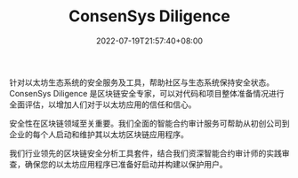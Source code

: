 ﻿---
weight: 
title: "ConsenSys Diligence"
description: "针对以太坊生态系统的安全服务及工具，帮助社区与生态系统保持安全状态"
date: 2022-07-19T21:57:40+08:00
lastmod: 2022-07-19T16:45:40+08:00
draft: false
authors: ["june"]
featuredImage: "consensys-diligence.jpg"
link: "https://consensys.net/diligence/?ref=1234btc.com"
tags: ["安全机构","ConsenSys Diligence"]
categories: ["navigation"]
navigation: ["安全机构"]
lightgallery: true
toc: true
pinned: false
recommend: false
recommend1: false
---
针对以太坊生态系统的安全服务及工具，帮助社区与生态系统保持安全状态。ConsenSys Diligence 是区块链安全专家，可以对代码和项目整体准备情况进行全面评估，以增加人们对于以太坊应用的信任和信心。

安全性在区块链领域至关重要。我们全面的智能合约审计服务可帮助从初创公司到企业的每个人启动和维护其以太坊区块链应用程序。

我们行业领先的区块链安全分析工具套件，结合我们资深智能合约审计师的实践审查，确保您的以太坊应用程序已准备好启动并构建以保护用户。